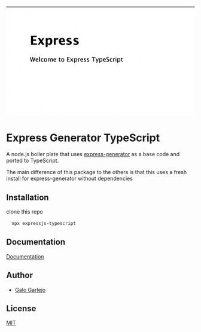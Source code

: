 
![Logo](https://raw.githubusercontent.com/galoberlyn/cdn-images/master/expressjs-typescript/express.png)


# Express Generator TypeScript

A node.js boiler plate that uses [express-generator](https://expressjs.com/en/starter/generator.html) as a base code and ported to TypeScript.

The main difference of this package to the others is that this uses a fresh install for express-generator without dependencies

## Installation
clone this repo

```bash
  npx expressjs-typescript
```
## Documentation

[Documentation](https://expressjs.com/)


## Author

- [Galo Garlejo](https://github.com/galoberlyn)


## License

[MIT](https://choosealicense.com/licenses/mit/)

